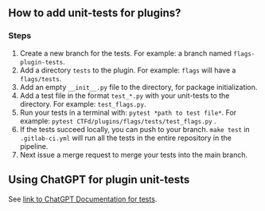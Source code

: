 ## How to add unit-tests for plugins?

### Steps

1. Create a new branch for the tests. For example: a branch named `flags-plugin-tests`.
2. Add a directory `tests` to the plugin. For example: `flags` will have a `flags/tests`.
2. Add an empty `__init__.py` file to the directory, for package initialization.
3. Add a test file in the format `test_*.py` with your unit-tests to the directory. For example: `test_flags.py`.
4. Run your tests in a terminal with: `pytest *path to test file*`. For example: `pytest CTFd/plugins/flags/tests/test_flags.py` .
5. If the tests succeed locally, you can push to your branch. `make test` in `.gitlab-ci.yml` will run all the tests in the entire repository in the pipeline.
6. Next issue a merge request to merge your tests into the main branch.

## Using ChatGPT for plugin unit-tests
See [link to ChatGPT Documentation for tests](README_ChatGPT_for_tests.md).
